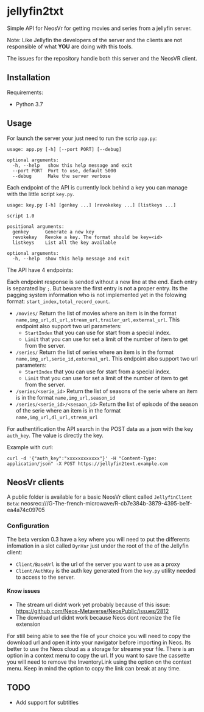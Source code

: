 # jellyfin2txt

Simple API for NeosVr for getting movies and series from a jellyfin server.

Note: Like Jellyfin the developers of the server and the clients are not
responsible of what **YOU** are doing with this tools.

The issues for the repository handle both this server and the NeosVR client.

## Installation

Requirements:

* Python 3.7

## Usage

For launch the server your just need to run the scrip `app.py`:

```
usage: app.py [-h] [--port PORT] [--debug]

optional arguments:
  -h, --help   show this help message and exit
  --port PORT  Port to use, default 5000
  --debug      Make the server verbose
```

Each endpoint of the API is currently lock behind a key you can manage with
the little script `key.py`.

```
usage: key.py [-h] [genkey ...] [revokekey ...] [listkeys ...]

script 1.0

positional arguments:
  genkey      Generate a new key
  revokekey   Revoke a key. The format should be key=<id>
  listkeys    List all the key available

optional arguments:
  -h, --help  show this help message and exit
```

The API have 4 endpoints:

Each endpoint response is sended without a new line at the end. Each entry
is separated by `;`. But beware the first entry is not a proper entry. Its
the pagging system information who is not implemented yet in the folowing
format: `start_index,total_record_count`.

* `/movies/` Return the list of movies where an item is in the format `name,img_url,dl_url,stream_url,trailer_url,external_url`. This endpoint also support two url parameters:
	* `StartIndex` that you can use for start from a special index.
	* `Limit` that you can use for set a limit of the number of item to get from the server.
* `/series/` Return the list of series where an item is in the format `name,img_url,serie_id,external_url`. This endpoint also support two url parameters:
	* `StartIndex` that you can use for start from a special index.
	* `Limit` that you can use for set a limit of the number of item to get from the server.
* `/series/<serie_id>` Return the list of seasons of the serie where an item is in the format `name,img_url,season_id`
* `/series/<serie_id>/<sesaon_id>` Return the list of episode of the season of the serie where an item is in the format
  `name,img_url,dl_url,stream_url`

For authentification the API search in the POST data as a json with the key `auth_key`. The value is
directly the key.

Example with curl:

```
curl -d '{"auth_key":"xxxxxxxxxxxx"}' -H "Content-Type: application/json" -X POST https://jellyfin2text.example.com
```

## NeosVr clients

A public folder is available for a basic NeosVr client called `JellyfinClient Beta`:
neosrec:///G-The-french-microwave/R-cb7e384b-3879-4395-be1f-ea4a74c09705

### Configuration

The beta version 0.3 have a key where you will need to put the differents
infomation in a slot called `DynVar` just under the root of the of the Jellyfin client:
- `Client/BaseUrl` is the url of the server you want to use as a proxy
- `Client/AuthKey` is the auth key generated from the `key.py` utility needed
  to access to the server.

#### Know issues

- The stream url didnt work yet probably because of this issue: https://github.com/Neos-Metaverse/NeosPublic/issues/2812
- The download url didnt work because Neos dont reconize the file extension

For still being able to see the file of your choice you will need to copy the
download url and open it into your navigator before importing in Neos. Its
better to use the Neos cloud as a storage for streame your file. There is an
option in a context menu to copy the url. If you want to save the cassette you
will need to remove the InventoryLink using the option on the context menu.
Keep in mind the option to copy the link can break at any time.

## TODO

* Add support for subtitles
